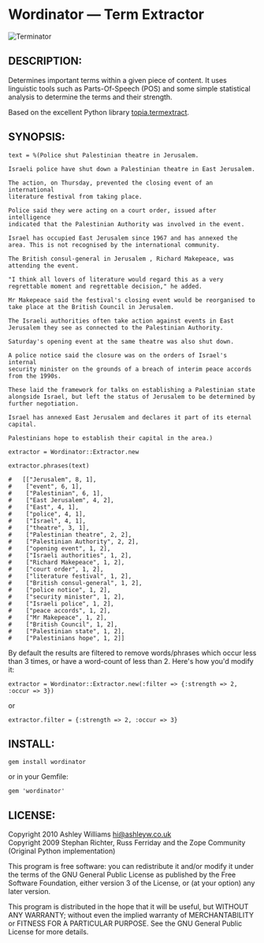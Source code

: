 # Wordinator — Term Extractor

![Terminator](http://t2.gstatic.com/images?q=tbn:WsQuaNoyT47gEM:http://img169.imageshack.us/img169/8233/dessinshwaug0.jpg&t=1)

## DESCRIPTION:

Determines important terms within a given piece of content. It
uses linguistic tools such as Parts-Of-Speech (POS) and some simple
statistical analysis to determine the terms and their strength.

Based on the excellent Python library [topia.termextract](http://pypi.python.org/pypi/topia.termextract/).

## SYNOPSIS:
    
    text = %(Police shut Palestinian theatre in Jerusalem.
    
    Israeli police have shut down a Palestinian theatre in East Jerusalem.
    
    The action, on Thursday, prevented the closing event of an international
    literature festival from taking place.
    
    Police said they were acting on a court order, issued after intelligence
    indicated that the Palestinian Authority was involved in the event.
    
    Israel has occupied East Jerusalem since 1967 and has annexed the
    area. This is not recognised by the international community.
    
    The British consul-general in Jerusalem , Richard Makepeace, was
    attending the event.
    
    "I think all lovers of literature would regard this as a very
    regrettable moment and regrettable decision," he added.
    
    Mr Makepeace said the festival's closing event would be reorganised to
    take place at the British Council in Jerusalem.
    
    The Israeli authorities often take action against events in East
    Jerusalem they see as connected to the Palestinian Authority.
    
    Saturday's opening event at the same theatre was also shut down.
    
    A police notice said the closure was on the orders of Israel's internal
    security minister on the grounds of a breach of interim peace accords
    from the 1990s.
    
    These laid the framework for talks on establishing a Palestinian state
    alongside Israel, but left the status of Jerusalem to be determined by
    further negotiation.
    
    Israel has annexed East Jerusalem and declares it part of its eternal
    capital.
    
    Palestinians hope to establish their capital in the area.)
    
    extractor = Wordinator::Extractor.new

    extractor.phrases(text)
    
    #   [["Jerusalem", 8, 1],
    #    ["event", 6, 1],
    #    ["Palestinian", 6, 1],
    #    ["East Jerusalem", 4, 2],
    #    ["East", 4, 1],
    #    ["police", 4, 1],
    #    ["Israel", 4, 1],
    #    ["theatre", 3, 1],
    #    ["Palestinian theatre", 2, 2],
    #    ["Palestinian Authority", 2, 2],
    #    ["opening event", 1, 2],
    #    ["Israeli authorities", 1, 2],
    #    ["Richard Makepeace", 1, 2],
    #    ["court order", 1, 2],
    #    ["literature festival", 1, 2],
    #    ["British consul-general", 1, 2],
    #    ["police notice", 1, 2],
    #    ["security minister", 1, 2],
    #    ["Israeli police", 1, 2],
    #    ["peace accords", 1, 2],
    #    ["Mr Makepeace", 1, 2],
    #    ["British Council", 1, 2],
    #    ["Palestinian state", 1, 2],
    #    ["Palestinians hope", 1, 2]]
    
    
By default the results are filtered to remove words/phrases which occur less than 3 times, or have a word-count of less than 2. Here's how you'd modify it:
    
`extractor = Wordinator::Extractor.new(:filter => {:strength => 2, :occur => 3})`

or

`extractor.filter = {:strength => 2, :occur => 3}`

## INSTALL:

    gem install wordinator

or in your Gemfile:

    gem 'wordinator'

## LICENSE:

Copyright 2010 Ashley Williams <hi@ashleyw.co.uk>  
Copyright 2009 Stephan Richter, Russ Ferriday and the Zope Community (Original Python implementation)  

This program is free software: you can redistribute it and/or modify
it under the terms of the GNU General Public License as published by
the Free Software Foundation, either version 3 of the License, or
(at your option) any later version.

This program is distributed in the hope that it will be useful,
but WITHOUT ANY WARRANTY; without even the implied warranty of
MERCHANTABILITY or FITNESS FOR A PARTICULAR PURPOSE.  See the
GNU General Public License for more details.
